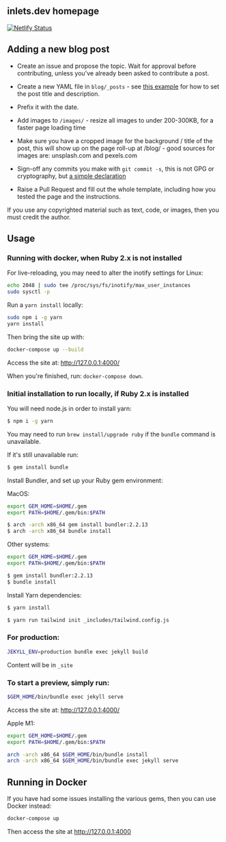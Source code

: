 ## inlets.dev homepage

[![Netlify Status](https://api.netlify.com/api/v1/badges/fd9c25fb-865c-481e-adcf-90f6a0a7a0cc/deploy-status)](https://app.netlify.com/sites/inlets-dev/deploys)

## Adding a new blog post

* Create an issue and propose the topic. Wait for approval before contributing, unless you've already been asked to contribute a post.

* Create a new YAML file in `blog/_posts` - see [this example](https://github.com/alexellis/inlets.dev/blob/master/blog/_posts/2020-10-29-preparing-docker-hub-rate-limits.md) for how to set the post title and description.

* Prefix it with the date.

* Add images to `/images/` - resize all images to under 200-300KB, for a faster page loading time

* Make sure you have a cropped image for the background / title of the post, this will show up on the page roll-up at /blog/ - good sources for images are: unsplash.com and pexels.com

* Sign-off any commits you make with `git commit -s`, this is not GPG or cryptography, but [a simple declaration](https://en.wikipedia.org/wiki/Developer_Certificate_of_Origin)

* Raise a Pull Request and fill out the whole template, including how you tested the page and the instructions.

If you use any copyrighted material such as text, code, or images, then you must credit the author.

## Usage

### Running with docker, when Ruby 2.x is not installed

For live-reloading, you may need to alter the inotify settings for Linux:

```bash
echo 2048 | sudo tee /proc/sys/fs/inotify/max_user_instances
sudo sysctl -p
```

Run a `yarn install` locally:

```bash
sudo npm i -g yarn
yarn install
```


Then bring the site up with:

```bash
docker-compose up --build
```

Access the site at: http://127.0.0.1:4000/

When you're finished, run: `docker-compose down`.

### Initial installation to run locally, if Ruby 2.x is installed

You will need node.js in order to install yarn:

```bash
$ npm i -g yarn
```

You may need to run `brew install/upgrade ruby` if the `bundle` command is unavailable.

If it's still unavailable run:

```bash
$ gem install bundle
```

Install Bundler, and set up your Ruby gem environment:

MacOS:

```bash
export GEM_HOME=$HOME/.gem
export PATH=$HOME/.gem/bin:$PATH

$ arch -arch x86_64 gem install bundler:2.2.13
$ arch -arch x86_64 bundle install
```

Other systems:

```bash
export GEM_HOME=$HOME/.gem
export PATH=$HOME/.gem/bin:$PATH

$ gem install bundler:2.2.13
$ bundle install
```

Install Yarn dependencies:

```bash
$ yarn install

$ yarn run tailwind init _includes/tailwind.config.js
```

### For production:

```bash
JEKYLL_ENV=production bundle exec jekyll build
```

Content will be in `_site`

### To start a preview, simply run:

```bash
$GEM_HOME/bin/bundle exec jekyll serve
```

Access the site at: http://127.0.0.1:4000/

Apple M1:

```bash
export GEM_HOME=$HOME/.gem
export PATH=$HOME/.gem/bin:$PATH

arch -arch x86_64 $GEM_HOME/bin/bundle install
arch -arch x86_64 $GEM_HOME/bin/bundle exec jekyll serve
```

## Running in Docker

If you have had some issues installing the various gems, then you can use Docker instead:

```bash
docker-compose up
```

Then access the site at http://127.0.0.1:4000


